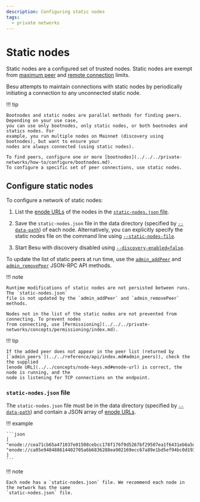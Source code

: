 ```yaml
---
description: Configuring static nodes
tags:
  - private networks
---
```


# Static nodes

Static nodes are a configured set of trusted nodes. Static nodes are exempt from
[maximum peer](manage-peers.md#limit-peers) and
[remote connection](manage-peers.md#limit-remote-connections) limits.

Besu attempts to maintain connections with static nodes by periodically initiating a connection to
any unconnected static node.

!!! tip

    Bootnodes and static nodes are parallel methods for finding peers. Depending on your use case,
    you can use only bootnodes, only static nodes, or both bootnodes and statics nodes. For
    example, you run multiple nodes on Mainnet (discovery using bootnodes), but want to ensure your
    nodes are always connected (using static nodes).

    To find peers, configure one or more [bootnodes](../../../private-networks/how-to/configure/bootnodes.md).
    To configure a specific set of peer connections, use static nodes.

## Configure static nodes

To configure a network of static nodes:

1. List the [enode URLs](../../concepts/node-keys.md#enode-url) of the nodes in the
   [`static-nodes.json` file](#static-nodesjson-file).

1. Save the `static-nodes.json` file in the data directory (specified by
   [`--data-path`](../../reference/cli/options.md#data-path)) of each node.
   Alternatively, you can explicitly specify the static nodes file on the command line using
   [`--static-nodes-file`](../../reference/cli/options.md#static-nodes-file).

1. Start Besu with discovery disabled using
   [`--discovery-enabled=false`](../../reference/cli/options.md#discovery-enabled).

To update the list of static peers at run time, use the
[`admin_addPeer`](../../reference/api/index.md#admin_addpeer) and
[`admin_removePeer`](../../reference/api/index.md#admin_removepeer) JSON-RPC API methods.

!!! note

    Runtime modifications of static nodes are not persisted between runs. The `static-nodes.json`
    file is not updated by the `admin_addPeer` and `admin_removePeer` methods.

    Nodes not in the list of the static nodes are not prevented from connecting. To prevent nodes
    from connecting, use [Permissioning](../../../private-networks/concepts/permissioning/index.md).

!!! tip

    If the added peer does not appear in the peer list (returned by
    [`admin_peers`](../../reference/api/index.md#admin_peers)), check the the supplied
    [enode URL](../../concepts/node-keys.md#enode-url) is correct, the node is running, and the
    node is listening for TCP connections on the endpoint.

### `static-nodes.json` file

The `static-nodes.json` file must be in the data directory (specified by
[`--data-path`](../../reference/cli/options.md#data-path)) and contain a JSON array of
[enode URLs](../../concepts/node-keys.md#enode-url).

!!! example

    ```json
    [
    "enode://cea71cb65a471037e01508cebcc178f176f9d5267bf29507ea1f6431eb6a5dc67d086dc8dc54358a72299dab1161febc5d7af49d1609c69b42b5e54544145d4f@127.0.0.1:30303",
    "enode://ca05e940488614402705a6b6836288ea902169ecc67a89e1bd5ef94bc0d1933f20be16bc881ffb4be59f521afa8718fc26eec2b0e90f2cd0f44f99bc8103e60f@127.0.0.1:30304"
    ]
    ```

!!! note

    Each node has a `static-nodes.json` file. We recommend each node in the network has the same
    `static-nodes.json` file.
